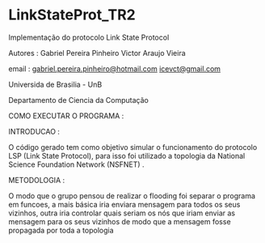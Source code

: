 # LinkStateProt_TR2


Implementação do protocolo Link State Protocol

Autores : Gabriel Pereira Pinheiro
Victor Araujo Vieira

email : gabriel.pereira.pinheiro@hotmail.com
icevct@gmail.com

Universida de Brasilia - UnB

Departamento de Ciencia da Computação

COMO EXECUTAR O PROGRAMA :


INTRODUCAO :

O código gerado tem como objetivo simular o funcionamento do protocolo LSP (Link State Protocol), para isso foi utilizado a topologia da National Science Foundation Network (NSFNET) .

METODOLOGIA :

O modo que o grupo pensou de realizar o flooding foi separar o programa em funcoes, a mais básica iria enviara mensagem para todos os seus vizinhos, outra iria controlar quais seriam os nós que iriam enviar as mensagem para os seus vizinhos de modo que a mensagem fosse propagada por toda a topologia

